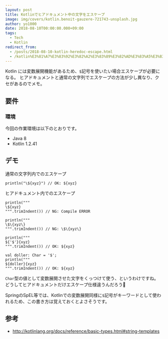 ```yaml
---
layout: post
title: Kotlinでヒアドキュメント中の文字をエスケープ
image: img/covers/kotlin.benoit-gauzere-721743-unsplash.jpg
author: yo1000
date: 2018-08-10T00:00:00.000+09:00
tags:
  - Tech
  - Kotlin
redirect_from:
  - /posts/2018-08-10-kotlin-heredoc-escape.html
  - /kotlin%E3%81%A7%E3%83%92%E3%82%A2%E3%83%89%E3%82%AD%E3%83%A5%E3%83%A1%E3%83%B3%E3%83%88%E4%B8%AD%E3%81%AE%E6%96%87%E5%AD%97%E3%82%92%E3%82%A8%E3%82%B9%E3%82%B1%E3%83%BC%E3%83%97
---
```


Kotlin には変数展開機能があるため、`$`記号を使いたい場合エスケープが必要になる。
ヒアドキュメントと通常の文字列でエスケープの方法が少し異なり、クセがあるのでメモ。


## 要件
### 環境
今回の作業環境は以下のとおりです。

- Java 8
- Kotlin 1.2.41


## デモ
通常の文字列内でのエスケープ

```kotlin{numberLines:true}
println("\${xyz}") // OK: ${xyz}
```

ヒアドキュメント内でのエスケープ

```kotlin{numberLines:true}
println("""
\${xyz}
""".trimIndent()) // NG: Compile ERROR

println("""
\$\{xyz\}
""".trimIndent()) // NG: \$\{xyz\}

println("""
${'$'}{xyz}
""".trimIndent()) // OK: ${xyz}

val doller: Char = '$';
println("""
${doller}{xyz}
""".trimIndent()) // OK: ${xyz}
```

`Char`型の値として変数展開させた文字をくっつけて使う、というわけですね。どうしてヒアドキュメントだけエスケープ仕様違うんだろう🤔

SpringのSpEL等では、Kotlinでの変数展開同様に`$`記号がキーワードとして使われるため、この書き方は覚えておくとよさそうです。


## 参考
- http://kotlinlang.org/docs/reference/basic-types.html#string-templates
